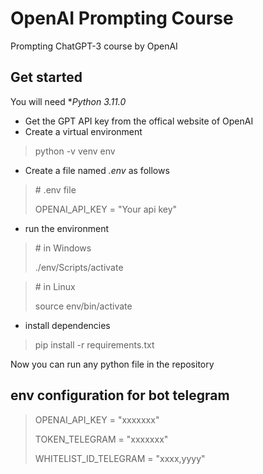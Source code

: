 # OpenAI Prompting Course
 Prompting ChatGPT-3 course by OpenAI
## Get started
You will need **Python 3.11.0*
- Get the GPT API key from the offical website of OpenAI
- Create a virtual environment 
> python -v venv env
- Create a file named *.env* as follows
> \# .env file
> 
> OPENAI_API_KEY = "Your api key"
- run the environment
> \# in Windows
> 
> ./env/Scripts/activate

> \# in Linux
> 
> source env/bin/activate

- install dependencies
> pip install -r requirements.txt

Now you can run any python file in the repository

## env configuration for bot telegram
> OPENAI_API_KEY = "xxxxxxx"
> 
> TOKEN_TELEGRAM = "xxxxxxx"
> 
> WHITELIST_ID_TELEGRAM = "xxxx,yyyy"
